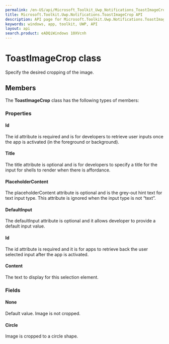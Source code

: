 ```yaml
---
permalink: /en-US/api/Microsoft_Toolkit_Uwp_Notifications_ToastImageCrop.htm
title: Microsoft.Toolkit.Uwp.Notifications.ToastImageCrop API 
description: API page for Microsoft.Toolkit.Uwp.Notifications.ToastImageCrop
keywords: windows, app, toolkit, UWP, API
layout: api
search.product: eADQiWindows 10XVcnh
---
```



# ToastImageCrop class

Specify the desired cropping of the image.

## Members

The **ToastImageCrop** class has the following types of members:

### Properties

#### Id

The id attribute is required and is for developers to retrieve user inputs once the app is activated (in the foreground or background).



#### Title

The title attribute is optional and is for developers to specify a title for the input for shells to render when there is affordance.



#### PlaceholderContent

The placeholderContent attribute is optional and is the grey-out hint text for text input type. This attribute is ignored when the input type is not “text”.



#### DefaultInput

The defaultInput attribute is optional and it allows developer to provide a default input value.



#### Id

The id attribute is required and it is for apps to retrieve back the user selected input after the app is activated.



#### Content

The text to display for this selection element.



### Fields

#### None

Default value. Image is not cropped.



#### Circle

Image is cropped to a circle shape.


